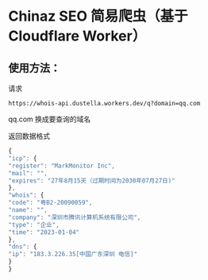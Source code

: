 # Chinaz SEO 简易爬虫（基于 Cloudflare Worker）

## 使用方法：

请求

```
https://whois-api.dustella.workers.dev/q?domain=qq.com
```

qq.com 换成要查询的域名

返回数据格式

```js
{
"icp": {
"register": "MarkMonitor Inc",
"mail": "",
"expires": "27年8月15天（过期时间为2030年07月27日)"
},
"whois": {
"code": "粤B2-20090059",
"name": "",
"company": "深圳市腾讯计算机系统有限公司",
"type": "企业",
"time": "2023-01-04"
},
"dns": {
"ip": "183.3.226.35[中国广东深圳 电信]"
}
}
```
